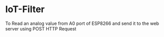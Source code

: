 # IoT-Filter
To Read an analog value from A0 port of ESP8266 and send it to the web server using POST HTTP Request 
